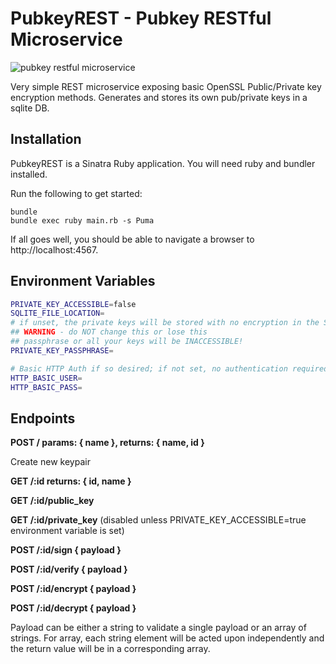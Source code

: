 # PubkeyREST - Pubkey RESTful Microservice

![pubkey restful microservice](https://www.puppyfaqs.com/wp-content/uploads/2018/09/how-much-do-puppies-sleep-at-8-weeks-1020x520.jpg)

Very simple REST microservice exposing basic OpenSSL Public/Private key encryption methods. Generates and stores its own pub/private keys in a sqlite DB.

## Installation

PubkeyREST is a Sinatra Ruby application. You will need ruby and bundler installed.

Run the following to get started:



```
bundle 
bundle exec ruby main.rb -s Puma
```

If all goes well, you should be able to navigate a browser to http://localhost:4567.



## Environment Variables

```bash
PRIVATE_KEY_ACCESSIBLE=false
SQLITE_FILE_LOCATION=
# if unset, the private keys will be stored with no encryption in the SQLiteDB
## WARNING - do NOT change this or lose this 
## passphrase or all your keys will be INACCESSIBLE!
PRIVATE_KEY_PASSPHRASE=

# Basic HTTP Auth if so desired; if not set, no authentication required
HTTP_BASIC_USER=
HTTP_BASIC_PASS=
```

## Endpoints

**POST / params: { name }, returns: { name, id }**

Create new keypair

**GET /:id returns: { id, name }**

**GET /:id/public_key**

**GET /:id/private_key** (disabled unless PRIVATE_KEY_ACCESSIBLE=true environment variable is set)

**POST /:id/sign { payload }**

**POST /:id/verify { payload }**

**POST /:id/encrypt { payload }**

**POST /:id/decrypt { payload }**

Payload can be either a string to validate a single payload or an array of strings. For array, each string element  will be acted upon independently and the return value will be in a corresponding array.

